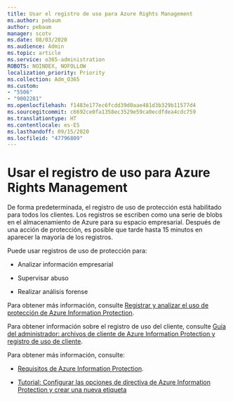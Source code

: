 ```yaml
---
title: Usar el registro de uso para Azure Rights Management
ms.author: pebaum
author: pebaum
manager: scotv
ms.date: 08/03/2020
ms.audience: Admin
ms.topic: article
ms.service: o365-administration
ROBOTS: NOINDEX, NOFOLLOW
localization_priority: Priority
ms.collection: Adm_O365
ms.custom:
- "5506"
- "9002281"
ms.openlocfilehash: f1483e177ec6fcdd39d0aae481d3b329b11577d4
ms.sourcegitcommit: c6692ce0fa1358ec3529e59ca0ecdfdea4cdc759
ms.translationtype: HT
ms.contentlocale: es-ES
ms.lasthandoff: 09/15/2020
ms.locfileid: "47796809"
---
```

# <a name="use-usage-logging-for-azure-rights-management"></a>Usar el registro de uso para Azure Rights Management

De forma predeterminada, el registro de uso de protección está habilitado para todos los clientes. Los registros se escriben como una serie de blobs en el almacenamiento de Azure para su espacio empresarial. Después de una acción de protección, es posible que tarde hasta 15 minutos en aparecer la mayoría de los registros.

Puede usar registros de uso de protección para:

- Analizar información empresarial

- Supervisar abuso

- Realizar análisis forense

Para obtener más información, consulte [Registrar y analizar el uso de protección de Azure Information Protection](https://docs.microsoft.com/azure/information-protection/log-analyze-usage).

Para obtener información sobre el registro de uso del cliente, consulte [Guía del administrador: archivos de cliente de Azure Information Protection y registro de uso de cliente](https://docs.microsoft.com/azure/information-protection/rms-client/client-admin-guide-files-and-logging).

Para obtener más información, consulte:

- [Requisitos de Azure Information Protection](https://docs.microsoft.com/azure/information-protection/get-started/requirements).
    
- [Tutorial: Configurar las opciones de directiva de Azure Information Protection y crear una nueva etiqueta](https://docs.microsoft.com/azure/information-protection/get-started/infoprotect-quick-start-tutorial)
